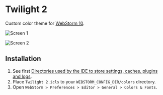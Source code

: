 # Twilight 2

Custom color theme for [WebStorm 10](https://www.jetbrains.com/webstorm/).

![Screen 1](http://denisizmaylov.github.io/webstorm-twilight2-theme/screen1.png)

![Screen 2](http://denisizmaylov.github.io/webstorm-twilight2-theme/screen2.png)

## Installation

1. See first [Directories used by the IDE to store settings, caches, plugins and logs](https://intellij-support.jetbrains.com/hc/en-us/articles/206827437-Directories-used-by-the-IDE-to-store-settings-caches-plugins-and-logs).
2. Place `Twilight 2.icls` to your `WEBSTORM_CONFIG_DIR/colors` directory.
3. Open `WebStorm > Preferences > Editor > General > Colors & Fonts`.

